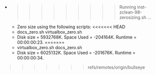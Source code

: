 * >>>>>>>>> Running inst-zclean-98-zerosizing.sh ...
  * Zero size using the following scripts:
<<<<<<< HEAD
  * docs_zero.sh virtualbox_zero.sh
  * Disk size = 5932768K. Space Used = -204164K. Runtime = 00:00:00:23.
=======
  * virtualbox_zero.sh docs_zero.sh
  * Disk size = 6025132K. Space Used = -201676K. Runtime = 00:00:00:34.
>>>>>>> refs/remotes/origin/bullseye
